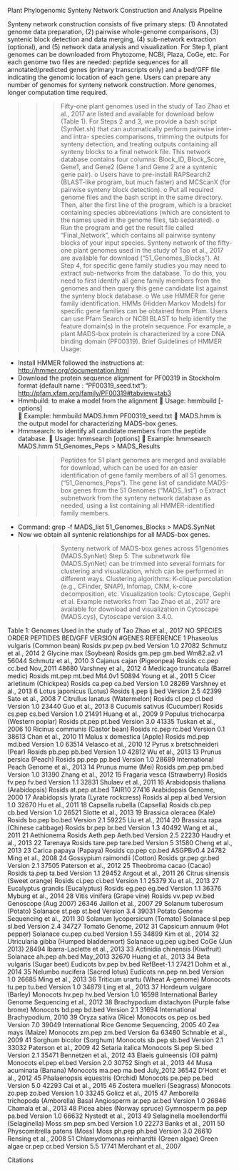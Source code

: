 Plant Phylogenomic Synteny Network Construction and Analysis Pipeline

Synteny network construction consists of five primary steps: (1) Annotated genome data preparation, (2) pairwise whole-genome comparisons, (3) syntenic block detection and data merging, (4) sub-network extraction (optional), and (5) network data analysis and visualization.
For Step 1, plant genomes can be downloaded from Phytozome, NCBI, Plaza, CoGe, etc. For each genome two files are needed: peptide sequences for all annotated/predicted genes (primary transcripts only) and a bed/GFF file indicating the genomic location of each gene. Users can prepare any number of genomes for synteny network construction. More genomes, longer computation time required.
>>> Fifty-one plant genomes used in the study of Tao Zhao et al., 2017 are listed and available for download below (Table 1). 
For Steps 2 and 3, we provide a bash script (SynNet.sh) that can automatically perform pairwise inter- and intra- species comparisons, trimming the outputs for synteny detection, and treating outputs containing all synteny blocks to a final network file. This network database contains four columns: Block_ID, Block_Score, Gene1, and Gene2 (Gene 1 and Gene 2 are a syntenic gene pair).
o	Users have to pre-install RAPSearch2 (BLAST-like program, but much faster) and MCScanX (for pairwise synteny block detection).
o	Put all required genome files and the bash script in the same directory. Then, alter the first line of the program, which is a bracket containing species abbreviations (which are consistent to the names used in the genome files, tab separated).
o	Run the program and get the result file called “Final_Network”, which contains all pairwise synteny blocks of your input species.
>>> Synteny network of the fifty-one plant genomes used in the study of Tao et al., 2017 are available for download (“51_Genomes_Blocks”).
At Step 4, for specific gene family studies you may need to extract sub-networks from the database. To do this, you need to first identify all gene family members from the genomes and then query this gene candidate list against the synteny block database. 
o	We use HMMER for gene family identification. HMMs (Hidden Markov Models) for specific gene families can be obtained from Pfam. Users can use Pfam Search or NCBI BLAST to help identify the feature domain(s) in the protein sequence. For example, a plant MADS-box protein is characterized by a core DNA binding domain (PF00319).
Brief Guidelines of HMMER Usage:
-	Install HMMER followed the instructions at: http://hmmer.org/documentation.html
-	Download the protein sequence alignment for PF00319 in Stockholm format (default name : “PF00319_seed.txt”):  http://pfam.xfam.org/family/PF00319#tabview=tab3
-	Hmmbuild: to make a model from the alignment
	Usage: hmmbuild [-options] <hmmfile output> <alignment file input>	
	Example: hmmbuild MADS.hmm PF00319_seed.txt
	MADS.hmm is the output model for characterizing MADS-box genes.
-	Hmmsearch: to identify all candidate members from the peptide database.
	Usage: hmmsearch [options] <query hmmfile> <target seqfile>
	Example: hmmsearch MADS.hmm 51_Genomes_Peps > MADS_Results
>>> Peptides for 51 plant genomes are merged and available for download, which can be used for an easier identification of gene family members of all 51 genomes.  (“51_Genomes_Peps”).
>>> The gene list of candidate MADS-box genes from the 51 Genomes (“MADS_list”)
o	Extract subnetwork from the synteny network database as needed, using a list containing all HMMER-identified family members.
-	Command:  grep -f MADS_list 51_Genomes_Blocks > MADS.SynNet
-	Now we obtain all syntenic relationships for all MADS-box genes.
>>> Synteny network of MADS-box genes across 51genomes (MADS.SynNet)
Step 5:
The subnetwork file (MADS.SynNet) can be trimmed into several formats for clustering and visualization, which can be performed in different ways. 
Clustering algorithms: K-clique percolation (e.g., CFinder, SNAP), Infomap, CNM, k-core decomposition, etc.
Visualization tools:  Cytoscape, Gephi et al.
>>> Example networks from Tao Zhao et al., 2017 are available for download and visualization in Cytoscape (MADS.cys), Cytoscape version 3.4.0.

Table 1: Genomes Used in the study of Tao Zhao et al., 2017
NO	SPECIES	ORDER	PEPTIDES	BED/GFF	VERSION	#GENES	REFERENCE
1	Phaseolus vulgaris (Common bean)	Rosids	pv.pep
pv.bed
Version 1.0	27082	Schmutz et al., 2014
2	Glycine max (Soybean)	Rosids	gm.pep
gm.bed
Wm82.a2.v1	56044	Schmutz et al., 2010
3	Cajanus cajan (Pigeonpea)	Rosids	cc.pep
cc.bed
Nov_2011	48680	Varshney et al., 2012
4	Medicago truncatula (Barrel medic)	Rosids	mt.pep
mt.bed
Mt4.0v1	50894	Young et al., 2011
5	Cicer arietinum (Chickpea)	Rosids	ca.pep
ca.bed
Version 1.0	28269	Varshney et al., 2013
6	Lotus japonicus (Lotus)	Rosids	lj.pep
lj.bed
Version 2.5	42399	Sato et al., 2008
7	Citrullus lanatus (Watermelon)	Rosids	cl.pep
cl.bed
Version 1.0	23440	Guo et al., 2013
8	Cucumis sativus (Cucumber)	Rosids	cs.pep
cs.bed
Version 1.0	21491	Huang et al., 2009
9	Populus trichocarpa (Western poplar)	Rosids	pt.pep
pt.bed
Version 3.0	41335	Tuskan et al., 2006
10	Ricinus communis (Castor bean)	Rosids	rc.pep
rc.bed
Version 0.1	38613	Chan et al., 2010
11	Malus x domestica (Apple)	Rosids	md.pep
md.bed
Version 1.0	63514	Velasco et al., 2010
12	Pyrus x bretschneideri (Pear)	Rosids	pb.pep
pb.bed
Version 1.0	42812	Wu et al., 2013
13	Prunus persica (Peach)	Rosids	pp.pep
pp.bed
Version 1.0	28689	International Peach Genome et al., 2013
14	Prunus mume (Mei)	Rosids	pm.pep
pm.bed
Version 1.0	31390	Zhang et al., 2012
15	Fragaria vesca (Strawberry)	Rosids	fv.pep
fv.bed
Version 1.1	32831	Shulaev et al., 2011
16	Arabidopsis thaliana (Arabidopsis)	Rosids	at.pep
at.bed
TAIR10	27416	Arabidopsis Genome, 2000
17	Arabidopsis lyrata (Lyrate rockcress)	Rosids	al.pep
al.bed
Version 1.0	32670	Hu et al., 2011
18	Capsella rubella (Capsella)	Rosids	cb.pep
cb.bed
Version 1.0	26521	Slotte et al., 2013
19	Brassica oleracea (Kale)	Rosids	bo.pep
bo.bed
Version 2.1	59225	Liu et al., 2014
20	Brassica rapa (Chinese cabbage)	Rosids	br.pep
br.bed
Version 1.3	40492	Wang et al., 2011
21	Aethionema	Rosids	Aeth.pep
Aeth.bed
Version 2.5	22230	Haudry et al., 2013
22	Tarenaya	Rosids	tare.pep
tare.bed
Version 5	31580	Cheng et al., 2013
23	Carica papaya (Papaya)	Rosids	cp.pep
cp.bed
ASGPBv0.4	24782	Ming et al., 2008
24	Gossypium raimondii (Cotton)	Rosids	gr.pep
gr.bed
Version 2.1	37505	Paterson et al., 2012
25	Theobroma cacao (Cacao)	Rosids	ta.pep
ta.bed
Version 1.1	29452	Argout et al., 2011
26	Citrus sinensis (Sweet orange)	Rosids	ci.pep
ci.bed
Version 1.1	25379	Xu et al., 2013
27	Eucalyptus grandis (Eucalyptus)	Rosids	eg.pep
eg.bed
Version 1.1	36376	Myburg et al., 2014
28	Vitis vinifera (Grape vine)	Rosids	vv.pep
vv.bed
Genoscope (Aug 2007)	26346	Jaillon et al., 2007
29	Solanum tuberosum (Potato)	Solanace	st.pep
st.bed
Version 3.4	39031	Potato Genome Sequencing et al., 2011
30	Solanum lycopersicum (Tomato)	Solanace	sl.pep
sl.bed
Version 2.4	34727	Tomato Genome, 2012
31	Capsicum annuum (Hot pepper)	Solanace	cu.pep
cu.bed
Version 1.55	34899	Kim et al., 2014
32	Utricularia gibba (Humped bladderwort)	Solanace	ug.pep
ug.bed
CoGe (Jun 2013)	28494	Ibarra-Laclette et al., 2013
33	Actinidia chinensis (Kiwifruit)	Solanace	ah.pep
ah.bed
May_2013	32670	Huang et al., 2013
34	Beta vulgaris (Sugar beet)	Eudicots	bv.pep
bv.bed
RefBeet-1.1	27421	Dohm et al., 2014
35	Nelumbo nucifera (Sacred lotus)	Eudicots	nn.pep
nn.bed
Version 1.0	26685	Ming et al., 2013
36	Triticum urartu (Wheat A-genome)	Monocots	tu.pep
tu.bed
Version 1.0	34879	Ling et al., 2013
37	Hordeum vulgare (Barley)	Monocots	hv.pep
hv.bed
Version 1.0	16598	International Barley Genome Sequencing et al., 2012
38	Brachypodium distachyon (Purple false brome)	Monocots	bd.pep
bd.bed
Version 2.1	31694	International Brachypodium, 2010
39	Oryza sativa (Rice)	Monocots	os.pep
os.bed
Version 7.0	39049	International Rice Genome Sequencing, 2005
40	Zea mays (Maize)	Monocots	zm.pep
zm.bed
Version 6a	63480	Schnable et al., 2009
41	Sorghum bicolor (Sorghum)	Monocots	sb.pep
sb.bed
Version 2.1	33032	Paterson et al., 2009
42	Setaria italica	Monocots	Si.pep
Si.bed
Version 2.1	35471	Bennetzen et al., 2012
43	Elaeis guineensis (Oil palm)	Monocots	el.pep
el.bed
Version 2.0	30752	Singh et al., 2013
44	Musa acuminata (Banana)	Monocots	ma.pep
ma.bed
July_2012	36542	D'Hont et al., 2012
45	Phalaenopsis equestris (Orchid)	Monocots	pe.pep
pe.bed
Version 5.0	42293	Cai et al., 2015
46	Zostera muelleri (Seagrass)	Monocots	zo.pep
zo.bed
Version 1.0	33245	Golicz et al., 2015
47	Amborella trichopoda (Amborella)	Basal Angiosperm	ar.pep
ar.bed
Version 1.0	26846	Chamala et al., 2013
48	Picea abies (Norway spruce)	Gymnosperm	pa.pep
pa.bed
Version 1.0	66632	Nystedt et al., 2013
49	Selaginella moellendorffii (Selaginella)	Moss	sm.pep
sm.bed
Version 1.0	22273	Banks et al., 2011
50	Physcomitrella patens (Moss)	Moss	ph.pep
ph.bed
Version 3.0	26610	Rensing et al., 2008
51	Chlamydomonas reinhardtii (Green algae)	Green algae	cr.pep
cr.bed
Version 5.5	17741	Merchant et al., 2007

Citations

